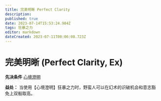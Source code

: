 ```yaml
---
title: 完美明晰 Perfect Clarity
description: 
published: true
date: 2023-07-14T15:53:24.984Z
tags: 狂暴之力
editor: markdown
dateCreated: 2023-07-11T00:06:08.723Z
---
```


# 完美明晰 (Perfect Clarity, Ex)

**先决条件** [心境澄明](/狂暴之力/心境澄明)

**益处：** 当使用【心境澄明】狂暴之力时，野蛮人可以在幻术的识破机会和意志豁免上双骰取高。